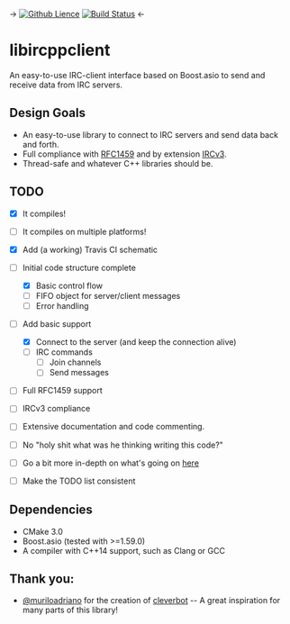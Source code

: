 -> [![Github Lience](https://img.shields.io/badge/license-MIT-blue.svg)](https://raw.githubusercontent.com/Tmplt/libircppclient/master/LICENSE)
[![Build Status](https://travis-ci.org/Tmplt/libircppclient.svg)](https://travis-ci.org/Tmplt/libircppclient) <-


libircppclient
==============
An easy-to-use IRC-client interface based on Boost.asio to send and receive data from IRC servers.

Design Goals
------------
* An easy-to-use library to connect to IRC servers and send data back and forth.
* Full compliance with [RFC1459](https://tools.ietf.org/html/rfc1459) and by extension [IRCv3](http://ircv3.net/).
* Thread-safe and whatever C++ libraries should be.

TODO
----
- [X] It compiles!
- [ ] It compiles on multiple platforms!
- [X] Add (a working) Travis CI schematic

- [ ] Initial code structure complete
  - [X] Basic control flow
  - [ ] FIFO object for server/client messages
  - [ ] Error handling

- [ ] Add basic support
  - [X] Connect to the server (and keep the connection alive)
  - [ ] IRC commands
    - [ ] Join channels
    - [ ] Send messages

- [ ] Full RFC1459 support
- [ ] IRCv3 compliance

- [ ] Extensive documentation and code commenting.
- [ ] No "holy shit what was he thinking writing this code?"

- [ ] Go a bit more in-depth on what's going on [here](https://gitlab.com/Tmplt/libircppclient/blob/master/src/libircppclient.cpp#L16)
- [ ] Make the TODO list consistent

Dependencies
------------
* CMake 3.0
* Boost.asio (tested with >=1.59.0)
* A compiler with C++14 support, such as Clang or GCC

Thank you:
----------
- [@muriloadriano](https://github.com/muriloadriano) for the creation of [cleverbot](https://github.com/muriloadriano/cleverbot) -- A great inspiration for many parts of this library!
